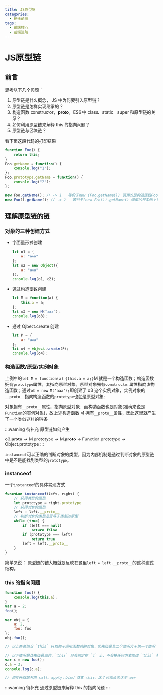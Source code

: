 ```yaml
---
title: JS原型链
categories:
  - 硬核前端
tags:
  - 前端核心
  - 前端进阶
---
```

# JS原型链

## 前言

思考以下几个问题：

1. 原型链是什么概念， JS 中为何要引入原型链？
2. 原型链是怎样实现继承的？
3. 构造函数 constructor，**proto**，ES6 中 class、static、super 和原型链的关系？
4. 如何利用原型链来解释 this 的指向问题？
5. 原型链与区块链？

看下面这段代码的打印结果

```js
function Foo() {
    return this;
}
Foo.getName = function() {
    console.log("1");
};
Foo.prototype.getName = function() {
    console.log("2");
};

new Foo.getName(); // -> 1   等价于new (Foo.getName()) 调用的是构造函数Foo本身的getName方法
new Foo().getName(); // -> 2   等价于(new Foo()).getName() 调用的是实例上(原型上)的getName方法
```

## 理解原型链的链

### 对象的三种创建方式

-   字面量形式创建

    ```js
    let o1 = {
        a: "aaa"
    };
    let o2 = new Object({
        a: "aaa"
    });
    console.log(o1, o2);
    ```

-   通过构造函数创建

    ```js
    let M = function(a) {
        this.a = a;
    };
    let o3 = new M("aaa");
    console.log(o3);
    ```

-   通过 Ojbect.create 创建

    ```js
    let P = {
        a: "aaa"
    };
    let o4 = Object.create(P);
    console.log(o4);
    ```

### 构造函数/原型/实例对象

上例中的`let M = function(a) {this.a = a;}`M 就是一个构造函数；构造函数拥有`prototype`属性，其指向原型对象，原型对象拥有`constructor`属性指向该构造函数；通过`o3 = new M('aaa');`即创建了 o3 这个实例对象，实例对象的`__proto__`指向构造函数的`prototype`也就是原型对象;

对象拥有`__proto__`属性，指向原型对象，而构造函数也是对象(准确来说是`Function`的实例对象)，故上述构造函数 M 拥有`__proto__`属性，因此这里就产生了一个类似这样的链条

:::warning 待补充
原型链如何产生

o3.**proto** => M.prototype =>
M.**proto** => Function.prototype => Object.prototype
:::

`instanceof`可以正确的判断对象的类型，因为内部机制是通过判断对象的原型链中是不是能找到类型的`prototype`。

### instanceof

一个`instanceof`的具体实现方式

```js
function instanceof(left, right) {
    // 获得类型的原型
    let prototype = right.prototype
    // 获得对象的原型
    left = left.__proto__
    // 判断对象的类型是否等于类型的原型
    while (true) {
    	if (left === null)
    		return false
    	if (prototype === left)
    		return true
    	left = left.__proto__
    }
}
```

简单来说： 原型链的链大概就是反映在这里`left = left.__proto__`的这种连式结构。

### this 的指向问题

```js
function foo() {
    console.log(this.a);
}
var a = 2;
foo();

var obj = {
    a: 2,
    foo: foo
};
obj.foo();

// 以上两者情况 `this` 只依赖于调用函数前的对象，优先级是第二个情况大于第一个情况

// 以下情况是优先级最高的，`this` 只会绑定在 `c` 上，不会被任何方式修改 `this` 指向
var c = new foo();
c.a = 3;
console.log(c.a);

// 还有种就是利用 call，apply，bind 改变 this，这个优先级仅次于 new
```

:::warning 待补充
通过原型链来解释 this 的指向问题
:::
